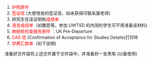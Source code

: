 
1. <font color="#ff0000">护照原件</font>
2. <font color="#ff0000">签证信</font> (大使馆发的签证信，如未获得可联系康老师) 
3. 研究生在读证明和<font color="#ff0000">成绩单</font>
4. <font color="#ff0000">语言成绩单</font>（如雅思等，参加 UWTSD 的内测的学生可不用准备该材料) 
5. <font color="#ff0000">肺结核检查报告原件 </font>：UK Pre-Departure
6. <font color="#ff0000">CAS 信</font> (Confirmation of Acceptance for Studies Details)打印件 
7. <font color="#ff0000">学费汇款单</font>（如下说明)

准备好文件袋将上述文件置于文件袋中，并准备好一支黑笔 (以备使用)